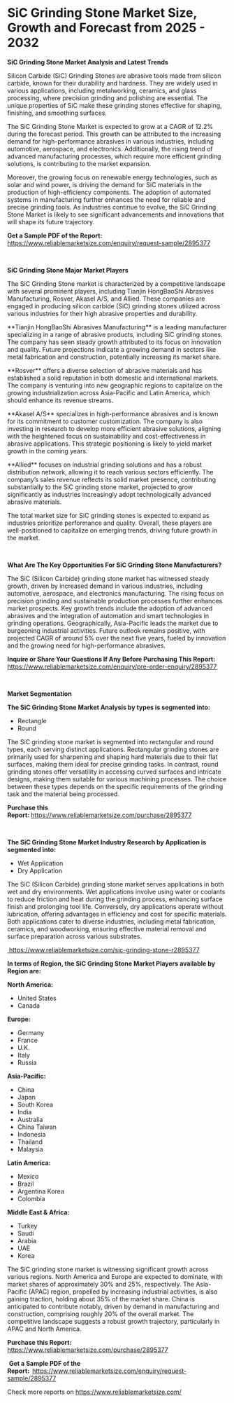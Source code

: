 <p><h1>SiC Grinding Stone Market Size, Growth and Forecast from 2025 - 2032</h1></p><p><strong>SiC Grinding Stone Market Analysis and Latest Trends</strong></p>
<p><p>Silicon Carbide (SiC) Grinding Stones are abrasive tools made from silicon carbide, known for their durability and hardness. They are widely used in various applications, including metalworking, ceramics, and glass processing, where precision grinding and polishing are essential. The unique properties of SiC make these grinding stones effective for shaping, finishing, and smoothing surfaces.</p><p>The SiC Grinding Stone Market is expected to grow at a CAGR of 12.2% during the forecast period. This growth can be attributed to the increasing demand for high-performance abrasives in various industries, including automotive, aerospace, and electronics. Additionally, the rising trend of advanced manufacturing processes, which require more efficient grinding solutions, is contributing to the market expansion. </p><p>Moreover, the growing focus on renewable energy technologies, such as solar and wind power, is driving the demand for SiC materials in the production of high-efficiency components. The adoption of automated systems in manufacturing further enhances the need for reliable and precise grinding tools. As industries continue to evolve, the SiC Grinding Stone Market is likely to see significant advancements and innovations that will shape its future trajectory.</p></p>
<p><strong>Get a Sample PDF of the Report:&nbsp;</strong> <a href="https://www.reliablemarketsize.com/enquiry/request-sample/2895377?utm_campaign=2334&utm_medium=2&utm_source=Github&utm_content=ia&utm_term=15032025&utm_id=sic-grinding-stone">https://www.reliablemarketsize.com/enquiry/request-sample/2895377</a></p>
<p>&nbsp;</p>
<p><strong>SiC Grinding Stone Major Market Players</strong></p>
<p><p>The SiC Grinding Stone market is characterized by a competitive landscape with several prominent players, including Tianjin HongBaoShi Abrasives Manufacturing, Rosver, Akasel A/S, and Allied. These companies are engaged in producing silicon carbide (SiC) grinding stones utilized across various industries for their high abrasive properties and durability.</p><p>**Tianjin HongBaoShi Abrasives Manufacturing** is a leading manufacturer specializing in a range of abrasive products, including SiC grinding stones. The company has seen steady growth attributed to its focus on innovation and quality. Future projections indicate a growing demand in sectors like metal fabrication and construction, potentially increasing its market share.</p><p>**Rosver** offers a diverse selection of abrasive materials and has established a solid reputation in both domestic and international markets. The company is venturing into new geographic regions to capitalize on the growing industrialization across Asia-Pacific and Latin America, which should enhance its revenue streams.</p><p>**Akasel A/S** specializes in high-performance abrasives and is known for its commitment to customer customization. The company is also investing in research to develop more efficient abrasive solutions, aligning with the heightened focus on sustainability and cost-effectiveness in abrasive applications. This strategic positioning is likely to yield market growth in the coming years.</p><p>**Allied** focuses on industrial grinding solutions and has a robust distribution network, allowing it to reach various sectors efficiently. The company’s sales revenue reflects its solid market presence, contributing substantially to the SiC grinding stone market, projected to grow significantly as industries increasingly adopt technologically advanced abrasive materials.</p><p>The total market size for SiC grinding stones is expected to expand as industries prioritize performance and quality. Overall, these players are well-positioned to capitalize on emerging trends, driving future growth in the market.</p></p>
<p>&nbsp;</p>
<p><strong>What Are The Key Opportunities For SiC Grinding Stone Manufacturers?</strong></p>
<p><p>The SiC (Silicon Carbide) grinding stone market has witnessed steady growth, driven by increased demand in various industries, including automotive, aerospace, and electronics manufacturing. The rising focus on precision grinding and sustainable production processes further enhances market prospects. Key growth trends include the adoption of advanced abrasives and the integration of automation and smart technologies in grinding operations. Geographically, Asia-Pacific leads the market due to burgeoning industrial activities. Future outlook remains positive, with projected CAGR of around 5% over the next five years, fueled by innovation and the growing need for high-performance abrasives.</p></p>
<p><strong>Inquire or Share Your Questions If Any Before Purchasing This Report:</strong> <a href="https://www.reliablemarketsize.com/enquiry/pre-order-enquiry/2895377?utm_campaign=2334&utm_medium=2&utm_source=Github&utm_content=ia&utm_term=15032025&utm_id=sic-grinding-stone">https://www.reliablemarketsize.com/enquiry/pre-order-enquiry/2895377</a></p>
<p>&nbsp;</p>
<p><strong>Market Segmentation</strong></p>
<p><strong>The SiC Grinding Stone Market Analysis by types is segmented into:</strong></p>
<p><ul><li> Rectangle</li><li>Round </li></ul></p>
<p><p>The SiC grinding stone market is segmented into rectangular and round types, each serving distinct applications. Rectangular grinding stones are primarily used for sharpening and shaping hard materials due to their flat surfaces, making them ideal for precise grinding tasks. In contrast, round grinding stones offer versatility in accessing curved surfaces and intricate designs, making them suitable for various machining processes. The choice between these types depends on the specific requirements of the grinding task and the material being processed.</p></p>
<p><strong>Purchase this Report:&nbsp;</strong><a href="https://www.reliablemarketsize.com/purchase/2895377?utm_campaign=2334&utm_medium=2&utm_source=Github&utm_content=ia&utm_term=15032025&utm_id=sic-grinding-stone">https://www.reliablemarketsize.com/purchase/2895377</a></p>
<p>&nbsp;</p>
<p><strong>The SiC Grinding Stone Market Industry Research by Application is segmented into:</strong></p>
<p><ul><li> Wet Application</li><li>Dry Application </li></ul></p>
<p><p>The SiC (Silicon Carbide) grinding stone market serves applications in both wet and dry environments. Wet applications involve using water or coolants to reduce friction and heat during the grinding process, enhancing surface finish and prolonging tool life. Conversely, dry applications operate without lubrication, offering advantages in efficiency and cost for specific materials. Both applications cater to diverse industries, including metal fabrication, ceramics, and woodworking, ensuring effective material removal and surface preparation across various substrates.</p></p>
<p><a href="https://www.reliablemarketsize.com/sic-grinding-stone-r2895377?utm_campaign=2334&utm_medium=2&utm_source=Github&utm_content=ia&utm_term=15032025&utm_id=sic-grinding-stone">&nbsp;https://www.reliablemarketsize.com/sic-grinding-stone-r2895377</a></p>
<p><strong>In terms of Region, the SiC Grinding Stone Market Players available by Region are:</strong></p>
<p>
    <p> <strong> North America: </strong>
        <ul>
            <li>United States</li>
            <li>Canada</li>
        </ul>
        </p> 
    <p> <strong> Europe: </strong>
        <ul>
            <li>Germany</li>
            <li>France</li>
            <li>U.K.</li>
            <li>Italy</li>
            <li>Russia</li>
        </ul>
        </p> 
    <p> <strong> Asia-Pacific: </strong>
        <ul>
            <li>China</li>
            <li>Japan</li>
            <li>South Korea</li>
            <li>India</li>
            <li>Australia</li>
            <li>China Taiwan</li>
            <li>Indonesia</li>
            <li>Thailand</li>
            <li>Malaysia</li>
        </ul>
        </p> 
    <p> <strong> Latin America: </strong>
        <ul>
            <li>Mexico</li>
            <li>Brazil</li>
            <li>Argentina Korea</li>
            <li>Colombia</li>
        </ul>
        </p> 
    <p> <strong> Middle East & Africa: </strong>
        <ul>
            <li>Turkey</li>
            <li>Saudi</li>
            <li>Arabia</li>
            <li>UAE</li>
            <li>Korea</li>
        </ul>
    </p>
    </p>
<p><p>The SiC grinding stone market is witnessing significant growth across various regions. North America and Europe are expected to dominate, with market shares of approximately 30% and 25%, respectively. The Asia-Pacific (APAC) region, propelled by increasing industrial activities, is also gaining traction, holding about 35% of the market share. China is anticipated to contribute notably, driven by demand in manufacturing and construction, comprising roughly 20% of the overall market. The competitive landscape suggests a robust growth trajectory, particularly in APAC and North America.</p></p>
<p><strong>Purchase this Report: </strong><a href="https://www.reliablemarketsize.com/purchase/2895377?utm_campaign=2334&utm_medium=2&utm_source=Github&utm_content=ia&utm_term=15032025&utm_id=sic-grinding-stone">https://www.reliablemarketsize.com/purchase/2895377</a></p>
<p>&nbsp;<strong>Get a Sample PDF of the Report:&nbsp;&nbsp;</strong><a href="https://www.reliablemarketsize.com/enquiry/request-sample/2895377?utm_campaign=2334&utm_medium=2&utm_source=Github&utm_content=ia&utm_term=15032025&utm_id=sic-grinding-stone">https://www.reliablemarketsize.com/enquiry/request-sample/2895377</a></p>
<p><strong></strong></p>
<p>Check more reports on <a href="https://www.reliablemarketsize.com/?utm_campaign=2334&utm_medium=2&utm_source=Github&utm_content=ia&utm_term=15032025&utm_id=sic-grinding-stone">https://www.reliablemarketsize.com/</a></p>